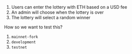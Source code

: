 1. Users can enter the lottery with ETH based on a USD fee
2. An admin will choose when the lottery is over
3. The lottery will select a random winner

How so we want to test this?

1. `mainnet-fork`
2. `development`
3. `testnet`
